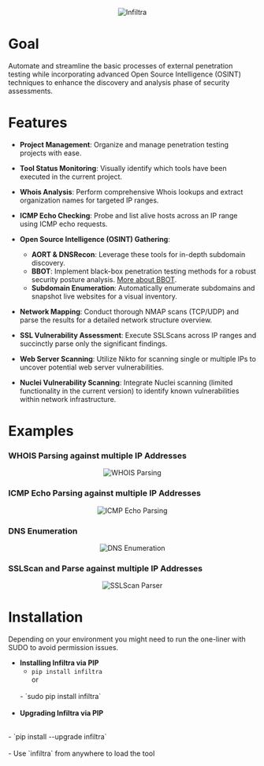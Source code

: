 <p align="center">
  <img src="https://github.com/jivy26/infiltra/blob/master/logo.png" alt="Infiltra">
</p>

# Goal

Automate and streamline the basic processes of external penetration testing while incorporating advanced Open Source Intelligence (OSINT) techniques to enhance the discovery and analysis phase of security assessments.

# Features

- **Project Management**: Organize and manage penetration testing projects with ease.

- **Tool Status Monitoring**: Visually identify which tools have been executed in the current project.

- **Whois Analysis**: Perform comprehensive Whois lookups and extract organization names for targeted IP ranges.

- **ICMP Echo Checking**: Probe and list alive hosts across an IP range using ICMP echo requests.

- **Open Source Intelligence (OSINT) Gathering**:
  - **AORT & DNSRecon**: Leverage these tools for in-depth subdomain discovery.
  - **BBOT**: Implement black-box penetration testing methods for a robust security posture analysis. [More about BBOT](https://github.com/blacklanternsecurity/bbot).
  - **Subdomain Enumeration**: Automatically enumerate subdomains and snapshot live websites for a visual inventory.

- **Network Mapping**: Conduct thorough NMAP scans (TCP/UDP) and parse the results for a detailed network structure overview.

- **SSL Vulnerability Assessment**: Execute SSLScans across IP ranges and succinctly parse only the significant findings.

- **Web Server Scanning**: Utilize Nikto for scanning single or multiple IPs to uncover potential web server vulnerabilities.

- **Nuclei Vulnerability Scanning**: Integrate Nuclei scanning (limited functionality in the current version) to identify known vulnerabilities within network infrastructure.

# Examples

### WHOIS Parsing against multiple IP Addresses
<p align="center">
  <img src="https://i.postimg.cc/RZQYspkT/Virtual-Box-VM-e76-LMZLLd2.gif" alt="WHOIS Parsing">
</p>


### ICMP Echo Parsing against multiple IP Addresses
<p align="center">
  <img src="https://i.postimg.cc/zfGxdzSJ/Virtual-Box-VM-f-P6-T2-JM1t-O.gif" alt="ICMP Echo Parsing">
</p>


### DNS Enumeration
<p align="center">
  <img src="https://i.postimg.cc/rsxjdKc9/Virtual-Box-VM-kt-Sl9c1ls7.gif" alt="DNS Enumeration">
</p>


### SSLScan and Parse against multiple IP Addresses
<p align="center">
  <img src="https://i.postimg.cc/wxLQQR8X/Virtual-Box-VM-S48f9g-L6w-H.gif" alt="SSLScan Parser">
</p>

# Installation

Depending on your environment you might need to run the one-liner with SUDO to avoid permission issues.

- **Installing Infiltra via PIP**<br />
  - `pip install infiltra`
  <br />or
  <br />
  - `sudo pip install infiltra`
  <br /><br />
- **Upgrading Infiltra via PIP**
<br />
  - `pip install --upgrade infiltra`
  <br /><br />
- Use `infiltra` from anywhere to load the tool

